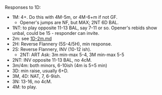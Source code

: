 Responses to 1D:

- 1M: 4+.  Do this with 4M-5m, or 4M-6+m if not GF.
  - Opener's jumps are NF, but MAX; 2NT 6D BAL.
- 1NT: to play opposite 11-13 BAL, say 7-11 or so.  Opener's rebids show unbal, could be 15 - responder can invite.
- 2m: see [1D-2m.md](./1d-2m.md)
- 2H: Reverse Flannery (5S-4/5H), min response.
- 2S: Reverse Flannery, INV (10-12 ish).
  - 2NT: ART Ask: 3m min-max 5-4, 3M min-max 5-5
- 2NT: INV opposite 11-13 BAL, no 4cM.
- 3m/4m: both minors, 6-10ish (4m is 5=5 min)
- 3D: min raise, usually 6+D.
- 3M, 4D: NAT, 7, 6-9ish.
- 3N: 13-16, no 4cM.
- 4M: to play.
